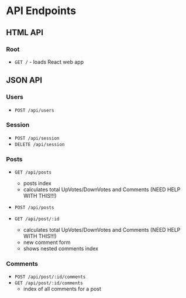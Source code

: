 # API Endpoints

## HTML API

### Root

- `GET /` - loads React web app

## JSON API

### Users

- `POST /api/users`


### Session

- `POST /api/session`
- `DELETE /api/session`

### Posts

- `GET /api/posts`
  - posts index
  - calculates total UpVotes/DownVotes and Comments (NEED HELP WITH THIS!!!)

- `POST /api/posts`
- `GET /api/post/:id`
  - calculates total UpVotes/DownVotes and Comments (NEED HELP WITH THIS!!!)
  - new comment form
  - shows nested comments index

### Comments

- `POST /api/post/:id/comments`
- `GET /api/post/:id/comments`
  - index of all comments for a post
